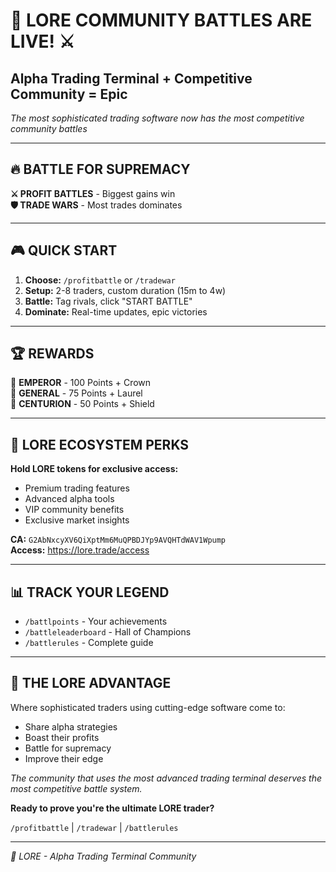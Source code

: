 # 🌟 LORE COMMUNITY BATTLES ARE LIVE! ⚔️

## **Alpha Trading Terminal + Competitive Community = Epic**

*The most sophisticated trading software now has the most competitive community battles*

---

## 🔥 **BATTLE FOR SUPREMACY**

**⚔️ PROFIT BATTLES** - Biggest gains win  
**🛡️ TRADE WARS** - Most trades dominates

---

## 🎮 **QUICK START**

1. **Choose:** `/profitbattle` or `/tradewar`
2. **Setup:** 2-8 traders, custom duration (15m to 4w)
3. **Battle:** Tag rivals, click "START BATTLE"
4. **Dominate:** Real-time updates, epic victories

---

## 🏆 **REWARDS**

🥇 **EMPEROR** - 100 Points + Crown  
🥈 **GENERAL** - 75 Points + Laurel  
🥉 **CENTURION** - 50 Points + Shield

---

## 🌟 **LORE ECOSYSTEM PERKS**

**Hold LORE tokens for exclusive access:**
- Premium trading features
- Advanced alpha tools
- VIP community benefits
- Exclusive market insights

**CA:** `G2AbNxcyXV6QiXptMm6MuQPBDJYp9AVQHTdWAV1Wpump`  
**Access:** https://lore.trade/access

---

## 📊 **TRACK YOUR LEGEND**

- `/battlpoints` - Your achievements
- `/battleleaderboard` - Hall of Champions  
- `/battlerules` - Complete guide

---

## 🎯 **THE LORE ADVANTAGE**

Where sophisticated traders using cutting-edge software come to:
- Share alpha strategies
- Boast their profits  
- Battle for supremacy
- Improve their edge

*The community that uses the most advanced trading terminal deserves the most competitive battle system.*

**Ready to prove you're the ultimate LORE trader?**

`/profitbattle` | `/tradewar` | `/battlerules`

---

*🌟 LORE - Alpha Trading Terminal Community* 